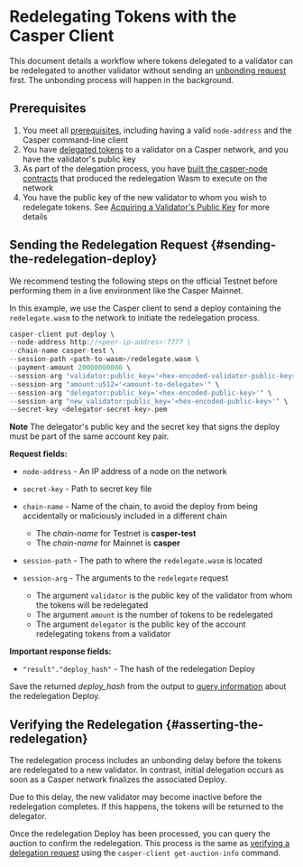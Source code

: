 # Redelegating Tokens with the Casper Client

This document details a workflow where tokens delegated to a validator can be redelegated to another validator without sending an [unbonding request](undelegate.md) first. The unbonding process will happen in the background.

## Prerequisites

1. You meet all [prerequisites](/dapp-dev-guide/setup.md), including having a valid `node-address` and the Casper command-line client
2. You have [delegated tokens](/workflow/developers/delegate) to a validator on a Casper network, and you have the validator's public key
3. As part of the delegation process, you have [built the casper-node contracts](/workflow/developers/delegate#building-the-delegation-wasm) that produced the redelegation Wasm to execute on the network
4. You have the public key of the new validator to whom you wish to redelegate tokens. See [Acquiring a Validator's Public Key](/workflow/developers/delegate#acquiring-a-validators-public-key) for more details

## Sending the Redelegation Request {#sending-the-redelegation-deploy}

We recommend testing the following steps on the official Testnet before performing them in a live environment like the Casper Mainnet.

In this example, we use the Casper client to send a deploy containing the `redelegate.wasm` to the network to initiate the redelegation process.

```rust
casper-client put-deploy \
--node-address http://<peer-ip-addres>:7777 \
--chain-name casper-test \
--session-path <path-to-wasm>/redelegate.wasm \
--payment-amount 20000000000 \
--session-arg "validator:public_key='<hex-encoded-validator-public-key>'" \
--session-arg "amount:u512='<amount-to-delegate>'" \
--session-arg "delegator:public_key='<hex-encoded-public-key>'" \
--session-arg "new_validator:public_key='<hex-encoded-public-key>'" \
--secret-key <delegator-secret-key>.pem
```

**Note** The delegator's public key and the secret key that signs the deploy must be part of the same account key pair.

**Request fields:**

-   `node-address` - An IP address of a node on the network

-   `secret-key` - Path to secret key file

-   `chain-name` - Name of the chain, to avoid the deploy from being accidentally or maliciously included in a different chain

    -   The _chain-name_ for Testnet is **casper-test**
    -   The _chain-name_ for Mainnet is **casper**

-   `session-path` - The path to where the `redelegate.wasm` is located

-   `session-arg` - The arguments to the `redelegate` request

    -   The argument `validator` is the public key of the validator from whom the tokens will be redelegated
    -   The argument `amount` is the number of tokens to be redelegated
    -   The argument `delegator` is the public key of the account redelegating tokens from a validator

**Important response fields:**

-   `"result"."deploy_hash"` - The hash of the redelegation Deploy

Save the returned _deploy_hash_ from the output to [query information](querying.md#querying-deploys) about the redelegation Deploy.

## Verifying the Redelegation {#asserting-the-redelegation}

The redelegation process includes an unbonding delay before the tokens are redelegated to a new validator. In contrast, initial delegation occurs as soon as a Casper network finalizes the associated Deploy.

Due to this delay, the new validator may become inactive before the redelegation completes. If this happens, the tokens will be returned to the delegator.

Once the redelegation Deploy has been processed, you can query the auction to confirm the redelegation. This process is the same as [verifying a delegation request](/workflow/developers/delegate.md#confirming-the-delegation) using the `casper-client get-auction-info` command.
